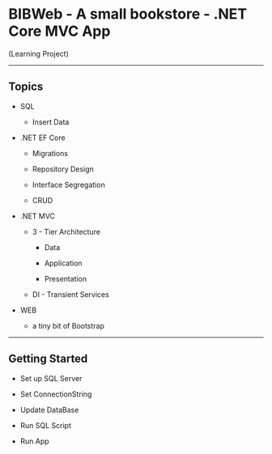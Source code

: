 # BIBWeb - A small bookstore - .NET Core MVC App

(Learning Project)

-----

## Topics

- SQL
  
  - Insert Data
    

- .NET EF Core
  
  - Migrations
  
  - Repository Design
  
  - Interface Segregation
  
  - CRUD
    

- .NET MVC
  
  - 3 - Tier Architecture
    
    - Data
    
    - Application
    
    - Presentation
      
  
  - DI - Transient Services
    

- WEB
  
  - a tiny bit of Bootstrap

-----

## Getting Started

- Set up SQL Server

- Set ConnectionString

- Update DataBase

- Run SQL Script

- Run App
